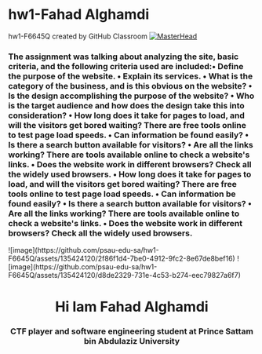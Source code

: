 # hw1-Fahad Alghamdi 
hw1-F6645Q created by GitHub Classroom
[![MasterHead](https://upload.wikimedia.org/wikipedia/commons/a/a3/%D8%B4%D8%B9%D8%A7%D8%B1_%D8%AC%D8%A7%D9%85%D8%B9%D8%A9_%D8%A7%D9%84%D8%A3%D9%85%D9%8A%D8%B1_%D8%B3%D8%B7%D8%A7%D9%85_%D8%A8%D9%86_%D8%B9%D8%A8%D8%AF%D8%A7%D9%84%D8%B9%D8%B2%D9%8A%D8%B2.png)](https://rishavchanda.io
)

<h3 algin="left">The assignment was talking about analyzing the site, basic criteria, and the following criteria used are included:• Define the purpose of the website. 
• Explain its services. 
• What is the category of the business, and is this obvious on the website? 
• Is the design accomplishing the purpose of the website? 
• Who is the target audience and how does the design take this into consideration? 
• How long does it take for pages to load, and will the visitors get bored waiting? There are free tools online to test page load speeds. 
• Can information be found easily? 
• Is there a search button available for visitors? 
• Are all the links working? There are tools available online to check a 
website's links. 
• Does the website work in different browsers? Check all the widely used 
browsers. 
• How long does it take for pages to load, and will the visitors get bored waiting? There are free tools online to test page load speeds. 
• Can information be found easily? 
• Is there a search button available for visitors? 
• Are all the links working? There are tools available online to check a 
website's links. 
• Does the website work in different browsers? Check all the widely used 
browsers. </h3>
![image](https://github.com/psau-edu-sa/hw1-F6645Q/assets/135424120/2f86f1d4-7be0-4912-9fc2-8e67de8bef16)
![image](https://github.com/psau-edu-sa/hw1-F6645Q/assets/135424120/d8de2329-731e-4c53-b274-eec79827a6f7)
<h1 align="center">Hi Iam Fahad Alghamdi </h1>
<h3 align="center">CTF player and software engineering student at Prince Sattam bin Abdulaziz University</h3>
<h3 algin="left">
